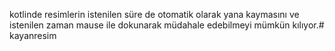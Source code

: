 kotlinde resimlerin istenilen süre de otomatik olarak yana kaymasını ve istenilen zaman mause ile dokunarak müdahale edebilmeyi mümkün kılıyor.# kayanresim
